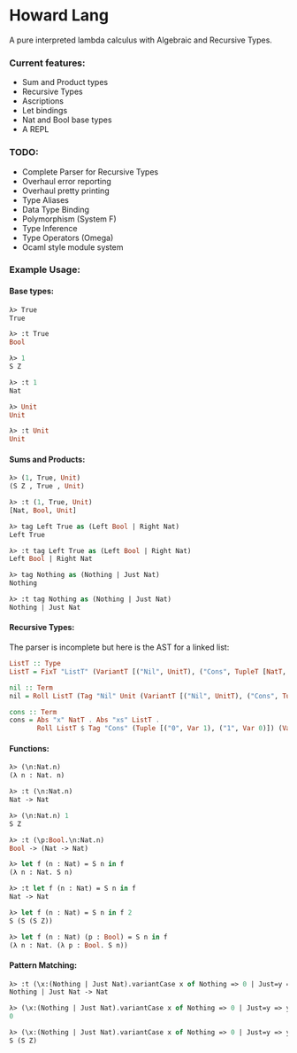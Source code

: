 # Howard Lang

A pure interpreted lambda calculus with Algebraic and Recursive Types.

### Current features:
- Sum and Product types
- Recursive Types
- Ascriptions
- Let bindings
- Nat and Bool base types
- A REPL

### TODO:
- Complete Parser for Recursive Types
- Overhaul error reporting
- Overhaul pretty printing
- Type Aliases
- Data Type Binding
- Polymorphism (System F)
- Type Inference
- Type Operators (Omega)
- Ocaml style module system

### Example Usage:
#### Base types:
```ml
λ> True
True

λ> :t True
Bool

λ> 1
S Z

λ> :t 1
Nat

λ> Unit
Unit

λ> :t Unit
Unit
```
#### Sums and Products:
```ml
λ> (1, True, Unit)
(S Z , True , Unit)

λ> :t (1, True, Unit)
[Nat, Bool, Unit]

λ> tag Left True as (Left Bool | Right Nat)
Left True

λ> :t tag Left True as (Left Bool | Right Nat)
Left Bool | Right Nat

λ> tag Nothing as (Nothing | Just Nat)
Nothing

λ> :t tag Nothing as (Nothing | Just Nat)
Nothing | Just Nat
```

#### Recursive Types:
The parser is incomplete but here is the AST for a linked list:
```haskell
ListT :: Type
ListT = FixT "ListT" (VariantT [("Nil", UnitT), ("Cons", TupleT [NatT, VarT 0])])

nil :: Term
nil = Roll ListT (Tag "Nil" Unit (VariantT [("Nil", UnitT), ("Cons", TupleT [NatT, ListT])]))

cons :: Term
cons = Abs "x" NatT . Abs "xs" ListT .
       Roll ListT $ Tag "Cons" (Tuple [("0", Var 1), ("1", Var 0)]) (VariantT [("Nil", UnitT), ("Cons", TupleT [NatT, ListT])])
```

#### Functions:
```ml
λ> (\n:Nat.n)
(λ n : Nat. n)

λ> :t (\n:Nat.n)
Nat -> Nat

λ> (\n:Nat.n) 1
S Z

λ> :t (\p:Bool.\n:Nat.n)
Bool -> (Nat -> Nat)

λ> let f (n : Nat) = S n in f
(λ n : Nat. S n)

λ> :t let f (n : Nat) = S n in f
Nat -> Nat

λ> let f (n : Nat) = S n in f 2
S (S (S Z))

λ> let f (n : Nat) (p : Bool) = S n in f
(λ n : Nat. (λ p : Bool. S n))
```

#### Pattern Matching:
```ml
λ> :t (\x:(Nothing | Just Nat).variantCase x of Nothing => 0 | Just=y => y)
Nothing | Just Nat -> Nat

λ> (\x:(Nothing | Just Nat).variantCase x of Nothing => 0 | Just=y => y) (tag Nothing as (Nothing | Just Nat))
0

λ> (\x:(Nothing | Just Nat).variantCase x of Nothing => 0 | Just=y => y) (tag Just 2 as (Nothing | Just Nat))
S (S Z)
```
